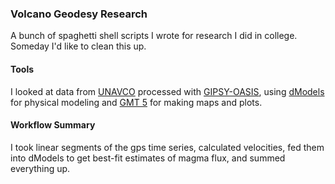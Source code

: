 ### Volcano Geodesy Research

A bunch of spaghetti shell scripts I wrote for research I did in college.
Someday I'd like to clean this up.


#### Tools

I looked at data from [UNAVCO](https://www.unavco.org/) processed with
[GIPSY-OASIS](https://gipsy-oasis.jpl.nasa.gov/), using
[dModels](http://pubs.usgs.gov/tm/13/b1/) for physical modeling and
[GMT 5](http://gmt.soest.hawaii.edu/) for making maps and plots.


#### Workflow Summary

I took linear segments of the gps time series, calculated velocities, fed them 
into dModels to get best-fit estimates of magma flux, and summed everything up.
